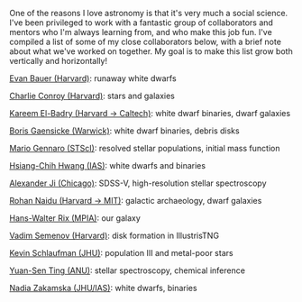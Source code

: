 One of the reasons I love astronomy is that it's very much a social science. 
I've been privileged to work with a fantastic group of collaborators and mentors who I'm always learning from, and who make this job fun. 
I've compiled a list of some of my close collaborators below, with a brief note about what we've worked on together. 
My goal is to make this list grow both vertically and horizontally! 

[Evan Bauer (Harvard)](https://evbauer.github.io/): runaway white dwarfs

[Charlie Conroy (Harvard)](https://scholar.harvard.edu/cconroy): stars and galaxies

[Kareem El-Badry (Harvard -> Caltech)](https://kareemelbadry.github.io/): white dwarf binaries, dwarf galaxies

[Boris Gaensicke (Warwick)](https://warwick.ac.uk/fac/sci/physics/research/astro/people/gaensicke/): white dwarf binaries, debris disks

[Mario Gennaro (STScI)](https://www.stsci.edu/stsci-research/research-directory/mario-gennaro): resolved stellar populations, initial mass function

[Hsiang-Chih Hwang (IAS)](http://www.hwang-astro.me/): white dwarfs and binaries

[Alexander Ji (Chicago)](https://www.alexji.com/): SDSS-V, high-resolution stellar spectroscopy

[Rohan Naidu (Harvard -> MIT)](https://rohannaidu.github.io/): galactic archaeology, dwarf galaxies

[Hans-Walter Rix (MPIA)](https://www.mpia.de/rix.html): our galaxy

[Vadim Semenov (Harvard)](https://vadimsemenov.com/): disk formation in IllustrisTNG

[Kevin Schlaufman (JHU)](http://www.kevinschlaufman.com/): population III and metal-poor stars

[Yuan-Sen Ting (ANU)](https://www.mso.anu.edu.au/~yting/): stellar spectroscopy, chemical inference

[Nadia Zakamska (JHU/IAS)](https://zakamska.johnshopkins.edu/): white dwarfs, binaries
